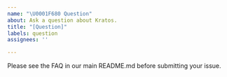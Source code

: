 ```yaml
---
name: "\U0001F680 Question"
about: Ask a question about Kratos.
title: "[Question]"
labels: question
assignees: ''

---
```


Please see the FAQ in our main README.md before submitting your issue.
